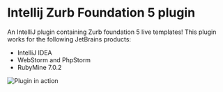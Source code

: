 Intellij Zurb Foundation 5 plugin
==================================

An IntelliJ plugin containing Zurb foundation 5 live templates! This plugin works for the following JetBrains products:

- IntelliJ IDEA
- WebStorm and PhpStorm
- RubyMine 7.0.2


![Plugin in action](https://github.com/manolenso/intellij-foundation5/blob/master/screencasts/starter-template.gif)

